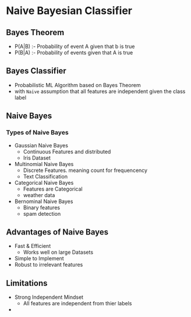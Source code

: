 # Naive Bayesian Classifier

## Bayes Theorem

- P(A|B) :- Probability of event A given that b is true
- P(B|A) :- Probability of events given that A is true

## Bayes Classifier

- Probabilistic ML Algorithm based on Bayes Theorem
- with `Naive` assumption that all features are independent given the class label

## Naive Bayes

### Types of Naive Bayes

- Gaussian Naive Bayes
  - Continuous Features and distributed
  - Iris Dataset
- Multinomial Naive Bayes
  - Discrete Features. meaning count for frequencency
  - Text Classification
- Categorical Naive Bayes
  - Features are Categorical
  - weather data
- Bernominal Naive Bayes
  - Binary features
  - spam detection

## Advantages of Naive Bayes

- Fast & Efficient
  - Works well on large Datasets
- Simple to Implement
- Robust to irrelevant features

## Limitations

- Strong Independent Mindset
  - All features are independent from thier labels
-
